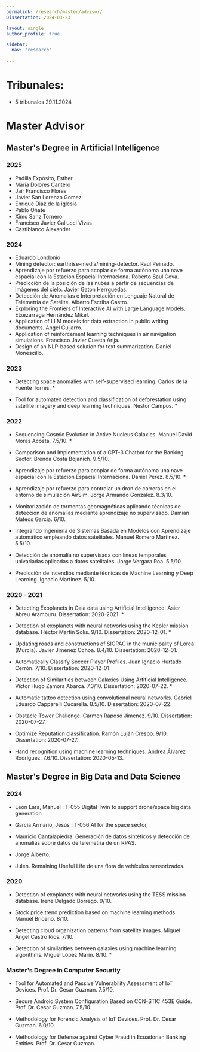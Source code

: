 ```yaml
---
permalink: /research/master/advisor/
Dissertation: 2024-03-23

layout: single
author_profile: true

sidebar:
  nav: "research"
  
---
```


# Tribunales:

-	5 tribunales 29.11.2024


# Master Advisor

## Master's Degree in Artificial Intelligence

### 2025

- Padilla Expósito, Esther 
- Maria Dolores Cantero
- Jair Francisco Flores
- Javier San Lorenzo Gomez
- Enrique Diaz de la iglesia
- Pablo Oñate 
- Ximo Sanz Tornero 
- Francisco Javier Gallucci Vivas
- Castiblanco Alexander

### 2024

- Eduardo Londonio
- Mining detector: earthrise-media/mining-detector. Raul Peinado.
- Aprendizaje por refuerzo para acoplar de forma autónoma una nave espacial con la Estación Espacial Internaciona. Roberto Saul Cova.
- Predicción de la posición de las nubes a partir de secuencias de imágenes del cielo. Javier Gaton Herrguedas.
- Detección de Anomalías e Interpretación en Lenguaje Natural de Telemetría de Satélite. Alberto Escriba Castro.
- Exploring the Frontiers of Interactive AI with Large Language Models. Etxezarraga Hernández Mikel. 
- Application of LLM models for data extraction in public writing documents. Angel Guijarro. 
- Application of reinforcement learning techniques in air navigation simulations. Francisco Javier Cuesta Arija. 
- Design of an NLP-based solution for text summarization. Daniel Monescillo. 

### 2023

- Detecting space anomalies with self-supervised learning. Carlos de la Fuente Torres. *

- Tool for automated detection and classification of deforestation using satellite imagery and deep learning techniques. Nestor Campos. *

### 2022

- Sequencing Cosmic Evolution in Active Nucleus Galaxies. Manuel David Moras Acosta. 7.5/10. *

- Comparison and Implementation of a GPT-3 Chatbot for the Banking Sector. Brenda Costa Bojanich. 9.5/10. 

- Aprendizaje por refuerzo para acoplar de forma autónoma una nave espacial con la Estación Espacial Internaciona. Daniel Perez. 8.5/10. *

- Aprendizaje por refuerzo para controlar un dron de carreras en el entorno de simulación AirSim. Jorge Armando Gonzalez. 8.3/10.

- Monitorización de tormentas geomagnéticas aplicando técnicas de detección de anomalías mediante aprendizaje no supervisado. Damian Mateos Garcia. 6/10.

- Integrando Ingeniería de Sistemas Basada en Modelos con Aprendizaje automático empleando datos satelitales. Manuel Romero Martinez. 5.5/10.

- Detección de anomalía no supervisada con líneas temporales univariadas aplicadas a datos satelitales. Jorge Vergara Roa. 5.5/10. 

- Predicción de incendios mediante técnicas de Machine Learning y Deep Learning. Ignacio Martinez. 5/10. 

### 2020 - 2021

- Detecting Exoplanets in Gaia data using Artificial Intelligence. Asier Abreu Aramburu. Dissertation: 2020-2021. *

- Detection of exoplanets with neural networks using the Kepler mission database. Héctor Martín Solís. 9/10. Dissertation: 2020-12-01. *

- Updating roads and constructions of SIGPAC in the municipality of Lorca (Murcia). Javier Jimenez Ochoa. 8.4/10. Dissertation: 2020-12-01.

- Automatically Classify Soccer Player Profiles. Juan Ignacio Hurtado Cerrón. 7/10. Dissertation: 2020-12-01.

- Detection of Similarities between Galaxies Using Artificial Intelligence. Víctor Hugo Zamora Abarca. 7.3/10. Dissertation: 2020-07-22. *

- Automatic tattoo detection using convolutional neural networks. Gabriel Eduardo Capparelli Cucarella. 8.5/10. Dissertation: 2020-07-22.

- Obstacle Tower Challenge. Carmen Raposo Jimenez. 9/10. Dissertation: 2020-07-27.

- Optimize Reputation classification. Ramón Luján Crespo. 9/10. Dissertation: 2020-07-27.

- Hand recognition using machine learning techniques. Andrea Álvarez Rodríguez. 7.6/10. Dissertation: 2020-05-13.

## Master's Degree in Big Data and Data Science

### 2024

- León Lara, Manuel : T-055 Digital Twin to support drone/space big data generation

- García Armario, Jesús : T-056 AI for the space sector,

- Mauricio Cantalapiedra. Generación de datos sintéticos y detección de anomalías sobre datos de telemetría de un RPAS.

- Jorge Alberto. 

- Julen. Remaining Useful Life de una flota de vehículos sensorizados.

### 2020

- Detection of exoplanets with neural networks using the TESS mission database. Irene Delgado Borrego. 9/10. 

- Stock price trend prediction based on machine learning methods. Manuel Briceno. 8/10. 

- Detecting cloud organization patterns from satellite images. Miguel Ángel Castro Ríos. 7/10. 

- Detection of similarities between galaxies using machine learning algorithms. Miguel López Marín. 8/10. * 

### Master's Degree in Computer Security

- Tool for Automated and Passive Vulnerability Assessment of IoT Devices. Prof. Dr. Cesar Guzman. 7.5/10.

- Secure Android System Configuration Based on CCN-STIC 453E Guide. Prof. Dr. Cesar Guzman. 7.5/10.

- Methodology for Forensic Analysis of IoT Devices. Prof. Dr. Cesar Guzman. 6.0/10.

- Methodology for Defense against Cyber Fraud in Ecuadorian Banking Entities. Prof. Dr. Cesar Guzman.